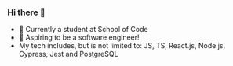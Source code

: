 ### Hi there 👋

<!--
**fabbihas/fabbihas** is a ✨ _special_ ✨ repository because its `README.md` (this file) appears on your GitHub profile.

Here are some ideas to get you started:
-->

- 🔭 Currently a student at School of Code
- :crescent_moon: Aspiring to be a software engineer!
- My tech includes, but is not limited to: JS, TS, React.js, Node.js, Cypress, Jest and PostgreSQL
